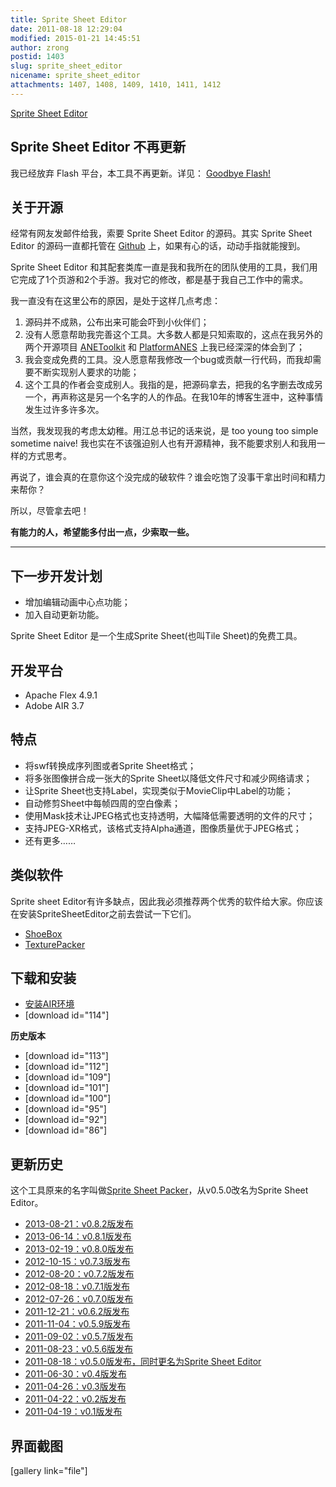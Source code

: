 ```yaml
---
title: Sprite Sheet Editor
date: 2011-08-18 12:29:04
modified: 2015-01-21 14:45:51
author: zrong
postid: 1403
slug: sprite_sheet_editor
nicename: sprite_sheet_editor
attachments: 1407, 1408, 1409, 1410, 1411, 1412
---
```


[Sprite Sheet Editor](http://blog.zengrong.net/sprite_sheet_editor/)

## Sprite Sheet Editor 不再更新

我已经放弃 Flash 平台，本工具不再更新。详见： [Goodbye Flash!][4]

## 关于开源

经常有网友发邮件给我，索要 Sprite Sheet Editor 的源码。其实 Sprite Sheet Editor 的源码一直都托管在 [Github][1] 上，如果有心的话，动动手指就能搜到。

Sprite Sheet Editor 和其配套类库一直是我和我所在的团队使用的工具，我们用它完成了1个页游和2个手游。我对它的修改，都是基于我自己工作中的需求。

我一直没有在这里公布的原因，是处于这样几点考虑：

1. 源码并不成熟，公布出来可能会吓到小伙伴们；
2. 没有人愿意帮助我完善这个工具。大多数人都是只知索取的，这点在我另外的两个开源项目 [ANEToolkit][2] 和 [PlatformANES][3] 上我已经深深的体会到了；
3. 我会变成免费的工具。没人愿意帮我修改一个bug或贡献一行代码，而我却需要不断实现别人要求的功能；
4. 这个工具的作者会变成别人。我指的是，把源码拿去，把我的名字删去改成另一个，再声称这是另一个名字的人的作品。在我10年的博客生涯中，这种事情发生过许多许多次。

当然，我发现我的考虑太幼稚。用江总书记的话来说，是 too young too simple sometime naive! 我也实在不该强迫别人也有开源精神，我不能要求别人和我用一样的方式思考。

再说了，谁会真的在意你这个没完成的破软件？谁会吃饱了没事干拿出时间和精力来帮你？

所以，尽管拿去吧！

**有能力的人，希望能多付出一点，少索取一些。**

----

## 下一步开发计划

* 增加编辑动画中心点功能；
* 加入自动更新功能。

Sprite Sheet Editor 是一个生成Sprite Sheet(也叫Tile Sheet)的免费工具。

## 开发平台

* Apache Flex 4.9.1
* Adobe AIR 3.7

## 特点

* 将swf转换成序列图或者Sprite Sheet格式；
* 将多张图像拼合成一张大的Sprite Sheet以降低文件尺寸和减少网络请求；
* 让Sprite Sheet也支持Label，实现类似于MovieClip中Label的功能；
* 自动修剪Sheet中每帧四周的空白像素；
* 使用Mask技术让JPEG格式也支持透明，大幅降低需要透明的文件的尺寸；
* 支持JPEG-XR格式，该格式支持Alpha通道，图像质量优于JPEG格式；
* 还有更多……

## 类似软件

Sprite sheet Editor有许多缺点，因此我必须推荐两个优秀的软件给大家。你应该在安装SpriteSheetEditor之前去尝试一下它们。

* [ShoeBox](http://renderhjs.net/shoebox/)
* [TexturePacker](http://www.codeandweb.com/texturepacker)

## 下载和安装

* <a href="http://get.adobe.com/cn/air/" target="_blank">安装AIR环境</a>
* [download id="114"]

**历史版本**

* [download id="113"]
* [download id="112"]
* [download id="109"]
* [download id="101"]
* [download id="100"]
* [download id="95"]
* [download id="92"]
* [download id="86"]

## 更新历史

这个工具原来的名字叫做<a href="http://zengrong.net/spritesheetpacker" target="_blank">Sprite Sheet Packer</a>，从v0.5.0改名为Sprite Sheet Editor。

* [2013-08-21：v0.8.2版发布](http://blog.zengrong.net/post/1901.html)
* [2013-06-14：v0.8.1版发布](http://blog.zengrong.net/post/1880.html)
* [2013-02-19：v0.8.0版发布](http://blog.zengrong.net/post/1815.html)
* [2012-10-15：v0.7.3版发布](http://blog.zengrong.net/post/1706.html)
* [2012-08-20：v0.7.2版发布](http://blog.zengrong.net/post/1672.html)
* [2012-08-18：v0.7.1版发布](http://blog.zengrong.net/post/1668.html)
* [2012-07-26：v0.7.0版发布](http://blog.zengrong.net/post/1660.html)
* [2011-12-21：v0.6.2版发布](http://blog.zengrong.net/post/1482.html)
* [2011-11-04：v0.5.9版发布](http://blog.zengrong.net/post/1468.html)
* [2011-09-02：v0.5.7版发布](http://blog.zengrong.net/post/1436.html)
* [2011-08-23：v0.5.6版发布](http://blog.zengrong.net/post/1414.html)
* [2011-08-18：v0.5.0版发布，同时更名为Sprite Sheet Editor](http://blog.zengrong.net/post/1402.html)
* [2011-06-30：v0.4版发布](http://blog.zengrong.net/post/1357.html)
* [2011-04-26：v0.3版发布](http://blog.zengrong.net/post/1313.html)
* [2011-04-22：v0.2版发布](http://blog.zengrong.net/post/1311.html)
* [2011-04-19：v0.1版发布](http://blog.zengrong.net/post/1306.html)

## 界面截图

[gallery link="file"]

[1]: https://github.com/zrong/sprite_sheet_editor
[2]: http://blog.zengrong.net/anetoolkit/
[3]: http://blog.zengrong.net/platform-anes/
[4]: http://blog.zengrong.net/post/2231.html
